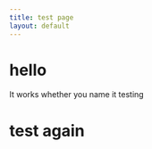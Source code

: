 ```yaml
---
title: test page
layout: default
---
```


# hello
It works whether you name it testing 

# test again
